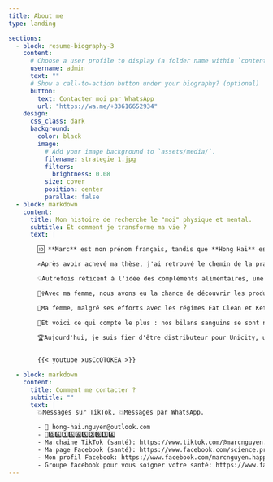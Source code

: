 ```yaml
---
title: About me
type: landing

sections:
  - block: resume-biography-3
    content:
      # Choose a user profile to display (a folder name within `content/authors/`)
      username: admin
      text: ""
      # Show a call-to-action button under your biography? (optional)
      button:
        text: Contacter moi par WhatsApp
        url: "https://wa.me/+33616652934"
    design:
      css_class: dark
      background:
        color: black
        image:
          # Add your image background to `assets/media/`.
          filename: strategie 1.jpg
          filters:
            brightness: 0.08
          size: cover
          position: center
          parallax: false 
  - block: markdown
    content:
      title: Mon histoire de recherche le "moi" physique et mental.
      subtitle: Et comment je transforme ma vie ?
      text: |        

        🆔 **Marc** est mon prénom français, tandis que **Hong Hai** est mon prénom vietnamien.

        ✍️Après avoir achevé ma thèse, j'ai retrouvé le chemin de la pratique en ingénierie et j'occupe aujourd'hui le poste de Référent Structure au sein du Service Ouvrage d'Art d'un groupe multidisciplinaire. Mon grand-père, qui pratiquait la médecine traditionnelle, a éveillé en moi un profond intérêt pour les soins de santé proactifs. C'est en quête d'améliorer la santé de ma famille et la mienne que j'ai acquis, peu à peu, des connaissances précieuses dans ce domaine.

        💡Autrefois réticent à l'idée des compléments alimentaires, une conversation avec un ami visionnaire, désireux de marier médecine traditionnelle et moderne, a changé ma perspective. Les compléments alimentaires à base de plantes incarnent cet esprit harmonieux, particulièrement bénéfique pour la prévention et les soins, complétant judicieusement les traitements médicamenteux dès le début des cures.

        🏃‍♀️Avec ma femme, nous avons eu la chance de découvrir les produits d'Unicity, qui résonnent parfaitement avec notre philosophie de vie. En adoptant le programme "Transformation métabolique" et en intégrant Feel Great dans notre quotidien, j'ai constaté une amélioration spectaculaire de mon métabolisme : une perte de 10 kg, une réduction de 8 cm de mon tour de taille, et plus aucun problème de cholestérol ni de carence en vitamine D.

        🎀Ma femme, malgré ses efforts avec les régimes Eat Clean et Keto, n'avait jamais réussi à réduire son tour de taille. Pourtant, grâce à ce programme, non seulement elle a atteint cet objectif, mais elle a aussi éradiqué la migraine qui la tourmentait depuis plus de 15 ans. Elle n'a plus de résistance à l'insuline ni de sinusite.

        🥇Et voici ce qui compte le plus : nos bilans sanguins se sont nettement améliorés. Rien ne peut mentir face à un bilan sanguin, et nous avons partagé cette solution avec toute notre grande famille 👨‍👩‍👧‍👦.
        
        🏆Aujourd'hui, je suis fier d'être distributeur pour Unicity, une entreprise de premier plan dans le domaine des compléments alimentaires, dont les produits sont disponibles dans 64 pays. Si vous êtes intéressé par ce programme de santé ou par l'opportunité commerciale, je vous invite chaleureusement à rejoindre notre réseau.

        
        {{< youtube xusCcQTOKEA >}}

  - block: markdown
    content:
      title: Comment me contacter ?
      subtitle: ""
      text: |        
        💥Messages sur TikTok, 💥Messages par WhatsApp.

        - 📧 hong-hai.nguyen@outlook.com
        - 📳0️⃣6️⃣1️⃣6️⃣6️⃣5️⃣2️⃣9️⃣3️⃣4️⃣
        - Ma chaine TikTok (santé): https://www.tiktok.com/@marcnguyen.betterlife
        - Ma page Facebook (santé): https://www.facebook.com/science.prowelness
        - Mon profil Facebook: https://www.facebook.com/marcnguyen.happylife
        - Groupe facebook pour vous soigner votre santé: https://www.facebook.com/groups/lhq1fr
---
```



